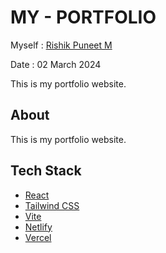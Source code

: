 # MY - PORTFOLIO

Myself : [Rishik Puneet M](https://github.com/rpmwin)

Date : 02 March 2024

This is my portfolio website.

## About

This is my portfolio website.

## Tech Stack

- [React](https://reactjs.org/)
- [Tailwind CSS](https://tailwindcss.com/)
- [Vite](https://vitejs.dev/)
- [Netlify](https://www.netlify.com/)
- [Vercel](https://vercel.com/)
